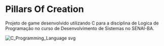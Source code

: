 # Pillars Of Creation
Projeto de game desenvolvido utilizando C para a disciplina de Logica de Programação no curso de Desenvolvimento de Sistemas no SENAI-BA.


![C_Programming_Language svg](https://github.com/Darkwesy/gamepillarsofcreation/assets/121121611/e3112360-3fcf-45ad-b766-316978df1168)
